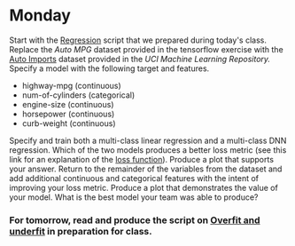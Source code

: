 # Monday

Start with the [Regression](https://www.tensorflow.org/tutorials/keras/regression) script that we prepared during today's class.  Replace the *Auto MPG* dataset provided in the tensorflow exercise with the [Auto Imports](https://archive.ics.uci.edu/ml/datasets/Automobile) dataset provided in the *UCI Machine Learning Repository.*  Specify a model with the following target and features.
- highway-mpg (continuous)
- num-of-cylinders (categorical)
- engine-size (continuous)
- horsepower (continuous)
- curb-weight (continuous)

Specify and train both a multi-class linear regression and a multi-class DNN regression.  Which of the two models produces a better loss metric (see this link for an explanation of the [loss function](https://deepai.org/machine-learning-glossary-and-terms/loss-function)).  Produce a plot that supports your answer.  Return to the remainder of the variables from the dataset and add additional continuous and categorical features with the intent of improving your loss metric.  Produce a plot that demonstrates the value of your model.  What is the best model your team was able to produce?

### For tomorrow, read and produce the script on [Overfit and underfit](https://www.tensorflow.org/tutorials/keras/overfit_and_underfit) in preparation for class.









